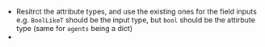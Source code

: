 - Resitrct the attribute types, and use the existing ones for the field inputs
  e.g. `BoolLikeT` should be the input type, but `bool` should be the attirbute type
  (same for `agents` being a dict)
-

